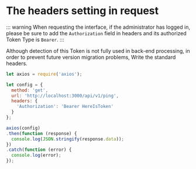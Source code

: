 # The headers setting in request

::: warning
When requesting the interface, if the administrator has logged in, please be sure to add the `Authorization` field in headers and its authorized Token Type is `Bearer`. 
:::

Although detection of this Token is not fully used in back-end processing, in order to prevent future version migration problems, Write the standard headers.

```js {6,7,8}
let axios = require('axios');

let config = {
  method: 'get',
  url: 'http://localhost:3000/api/v1/ping',
  headers: { 
    'Authorization': 'Bearer HereIsToken'
  }
};

axios(config)
.then(function (response) {
  console.log(JSON.stringify(response.data));
})
.catch(function (error) {
  console.log(error);
});
```